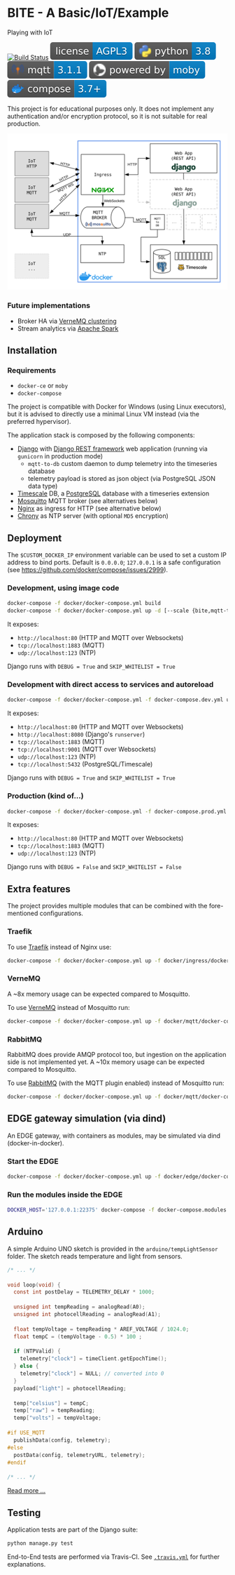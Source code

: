 # BITE - A Basic/IoT/Example

Playing with IoT

[![Build Status](https://travis-ci.com/daniviga/bite.svg?branch=master)](https://travis-ci.com/daniviga/bite)
![AGPLv3](./docs/.badges/agpl3.svg)
![Python 3.8](./docs/.badges/python.svg)
![MQTT](./docs/.badges/mqtt.svg)
![Moby](./docs/.badges/moby.svg)
![docker-compose 3.7+](./docs/.badges/docker-compose.svg)

This project is for educational purposes only. It does not implement any
authentication and/or encryption protocol, so it is not suitable for real
production.

![Application Schema](./docs/application_chart.svg)

### Future implementations

- Broker HA via [VerneMQ clustering](https://docs.vernemq.com/clustering/introduction)
- Stream analytics via [Apache Spark](https://spark.apache.org/)

## Installation

### Requirements

- `docker-ce` or `moby`
- `docker-compose`

The project is compatible with Docker for Windows (using Linux executors),
but it is advised to directly use a minimal Linux VM instead
(via the preferred hypervisor).

The application stack is composed by the following components:

- [Django](https://www.djangoproject.com/) with
[Django REST framework](https://www.django-rest-framework.org/)
web application (running via `gunicorn` in production mode)
  - `mqtt-to-db` custom daemon to dump telemetry into the timeseries database
  - telemetry payload is stored as json object (via PostgreSQL JSON data type)
- [Timescale](https://www.timescale.com/) DB,
a [PostgreSQL](https://www.postgresql.org/) database with a timeseries extension
- [Mosquitto](https://mosquitto.org/) MQTT broker (see alternatives below)
- [Nginx](http://nginx.org/) as ingress for HTTP (see alternative below)
- [Chrony](https://chrony.tuxfamily.org/) as NTP server
(with optional `MD5` encryption)

## Deployment

The `$CUSTOM_DOCKER_IP` environment variable can be used to set a custom
IP address to bind ports. Default is `0.0.0.0`; `127.0.0.1` is a
safe configuration (see https://github.com/docker/compose/issues/2999).

### Development, using image code

```bash
docker-compose -f docker/docker-compose.yml build
docker-compose -f docker/docker-compose.yml up -d [--scale {bite,mqtt-to-db)=N]
```
It exposes:

- `http://localhost:80` (HTTP and MQTT over Websockets)
- `tcp://localhost:1883` (MQTT)
- `udp://localhost:123` (NTP)

Django runs with `DEBUG = True` and `SKIP_WHITELIST = True`

### Development with direct access to services and autoreload

```bash
docker-compose -f docker/docker-compose.yml -f docker-compose.dev.yml up -d [--scale {bite,mqtt-to-db)=N]
```

It exposes:

- `http://localhost:80` (HTTP and MQTT over Websockets)
- `http://localhost:8080` (Django's `runserver`)
- `tcp://localhost:1883` (MQTT)
- `tcp://localhost:9001` (MQTT over Websockets)
- `udp://localhost:123` (NTP)
- `tcp://localhost:5432` (PostgreSQL/Timescale)

Django runs with `DEBUG = True` and `SKIP_WHITELIST = True`

### Production (kind of...)

```bash
docker-compose -f docker/docker-compose.yml -f docker-compose.prod.yml up -d [--scale {bite,mqtt-to-db)=N]
```
It exposes:

- `http://localhost:80` (HTTP and MQTT over Websockets)
- `tcp://localhost:1883` (MQTT)
- `udp://localhost:123` (NTP)

Django runs with `DEBUG = False` and `SKIP_WHITELIST = False`

## Extra features

The project provides multiple modules that can be combined with the fore-mentioned configurations.

### Traefik

To use [Traefik](https://containo.us/traefik/) instead of Nginx use:
```bash
docker-compose -f docker/docker-compose.yml up -f docker/ingress/docker-compose.traefik.yml -d
```

### VerneMQ

A ~8x memory usage can be expected compared to Mosquitto.

To use [VerneMQ](https://vernemq.com/) instead of Mosquitto run:
```bash
docker-compose -f docker/docker-compose.yml up -f docker/mqtt/docker-compose.vernemq.yml -d
```

### RabbitMQ

RabbitMQ does provide AMQP protocol too, but ingestion on the application side
is not implemented yet.
A ~10x memory usage can be expected compared to Mosquitto.

To use [RabbitMQ](https://www.rabbitmq.com/) (with the MQTT plugin enabled)
 instead of Mosquitto run:

```bash
docker-compose -f docker/docker-compose.yml up -f docker/mqtt/docker-compose.rabbitmq.yml -d
```

## EDGE gateway simulation (via dind)

An EDGE gateway, with containers as modules, may be simulated via dind
(docker-in-docker).

### Start the EDGE

```bash
docker-compose -f docker/docker-compose.yml up -f docker/edge/docker-compose.edge.yml -d
```

### Run the modules inside the EDGE

```bash
DOCKER_HOST='127.0.0.1:22375' docker-compose -f docker-compose.modules.yml up -d [--scale {device-http,device-ws,device-mqtt}=N]
```

## Arduino

A simple Arduino UNO sketch is provided in the `arduino/tempLightSensor` folder.
The sketch reads temperature and light from sensors.

```c
/* ... */

void loop(void) {
  const int postDelay = TELEMETRY_DELAY * 1000;

  unsigned int tempReading = analogRead(A0);
  unsigned int photocellReading = analogRead(A1);

  float tempVoltage = tempReading * AREF_VOLTAGE / 1024.0;
  float tempC = (tempVoltage - 0.5) * 100 ;

  if (NTPValid) {
    telemetry["clock"] = timeClient.getEpochTime();
  } else {
    telemetry["clock"] = NULL; // converted into 0
  }
  payload["light"] = photocellReading;

  temp["celsius"] = tempC;
  temp["raw"] = tempReading;
  temp["volts"] = tempVoltage;

#if USE_MQTT
  publishData(config, telemetry);
#else
  postData(config, telemetryURL, telemetry);
#endif

/* ... */
```

[Read more ...](./arduino/README.md)

## Testing

Application tests are part of the Django suite:

```bash
python manage.py test
```

End-to-End tests are performed via Travis-CI. See [`.travis.yml`](.travis.yml)
for further explanations.
